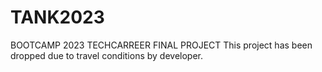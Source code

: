# TANK2023
BOOTCAMP 2023 TECHCARREER FINAL PROJECT
This project has been dropped due to travel conditions by developer.

